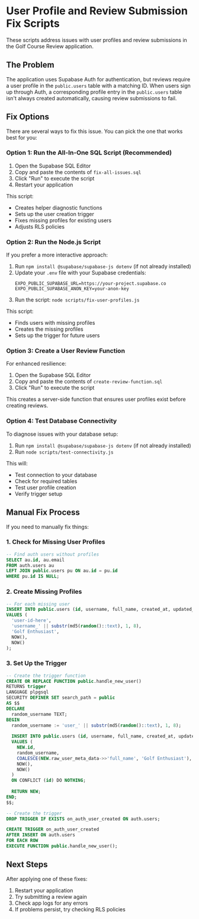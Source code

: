 # User Profile and Review Submission Fix Scripts

These scripts address issues with user profiles and review submissions in the Golf Course Review application.

## The Problem

The application uses Supabase Auth for authentication, but reviews require a user profile in the `public.users` table with a matching ID. When users sign up through Auth, a corresponding profile entry in the `public.users` table isn't always created automatically, causing review submissions to fail.

## Fix Options

There are several ways to fix this issue. You can pick the one that works best for you:

### Option 1: Run the All-In-One SQL Script (Recommended)

1. Open the Supabase SQL Editor
2. Copy and paste the contents of `fix-all-issues.sql`
3. Click "Run" to execute the script
4. Restart your application

This script:
- Creates helper diagnostic functions
- Sets up the user creation trigger
- Fixes missing profiles for existing users
- Adjusts RLS policies

### Option 2: Run the Node.js Script

If you prefer a more interactive approach:

1. Run `npm install @supabase/supabase-js dotenv` (if not already installed)
2. Update your `.env` file with your Supabase credentials:
   ```
   EXPO_PUBLIC_SUPABASE_URL=https://your-project.supabase.co
   EXPO_PUBLIC_SUPABASE_ANON_KEY=your-anon-key
   ```
3. Run the script: `node scripts/fix-user-profiles.js`

This script:
- Finds users with missing profiles
- Creates the missing profiles
- Sets up the trigger for future users

### Option 3: Create a User Review Function

For enhanced resilience:

1. Open the Supabase SQL Editor
2. Copy and paste the contents of `create-review-function.sql`
3. Click "Run" to execute the script

This creates a server-side function that ensures user profiles exist before creating reviews.

### Option 4: Test Database Connectivity

To diagnose issues with your database setup:

1. Run `npm install @supabase/supabase-js dotenv` (if not already installed)
2. Run `node scripts/test-connectivity.js`

This will:
- Test connection to your database
- Check for required tables
- Test user profile creation
- Verify trigger setup

## Manual Fix Process

If you need to manually fix things:

### 1. Check for Missing User Profiles

```sql
-- Find auth users without profiles
SELECT au.id, au.email 
FROM auth.users au
LEFT JOIN public.users pu ON au.id = pu.id
WHERE pu.id IS NULL;
```

### 2. Create Missing Profiles

```sql
-- For each missing user
INSERT INTO public.users (id, username, full_name, created_at, updated_at)
VALUES (
  'user-id-here', 
  'username_' || substr(md5(random()::text), 1, 8),
  'Golf Enthusiast',
  NOW(),
  NOW()
);
```

### 3. Set Up the Trigger

```sql
-- Create the trigger function
CREATE OR REPLACE FUNCTION public.handle_new_user()
RETURNS trigger
LANGUAGE plpgsql
SECURITY DEFINER SET search_path = public
AS $$
DECLARE
  random_username TEXT;
BEGIN
  random_username := 'user_' || substr(md5(random()::text), 1, 8);
  
  INSERT INTO public.users (id, username, full_name, created_at, updated_at)
  VALUES (
    NEW.id, 
    random_username,
    COALESCE(NEW.raw_user_meta_data->>'full_name', 'Golf Enthusiast'),
    NOW(),
    NOW()
  )
  ON CONFLICT (id) DO NOTHING;
  
  RETURN NEW;
END;
$$;

-- Create the trigger
DROP TRIGGER IF EXISTS on_auth_user_created ON auth.users;

CREATE TRIGGER on_auth_user_created
AFTER INSERT ON auth.users
FOR EACH ROW
EXECUTE FUNCTION public.handle_new_user();
```

## Next Steps

After applying one of these fixes:

1. Restart your application
2. Try submitting a review again
3. Check app logs for any errors
4. If problems persist, try checking RLS policies 
